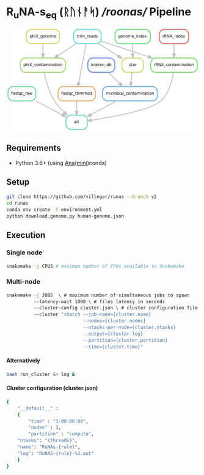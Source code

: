 
# R<sub>u</sub>NA-s<sub>eq</sub> (&#5809;&#5794;&#5822;&#5800;&#5835;) */roonas/* Pipeline

![Rule Graph](images/rule-graph.png?raw=true "Rule Graph")
## Requirements
-	Python 3.6+ (using [Ana](https://anaconda.org)([mini](https://docs.conda.io/en/latest/miniconda.html))conda)

## Setup
```bash
git clone https://github.com/villegar/runas --branch v2
cd runas
conda env create -f environment.yml
python download.genome.py human-genome.json
```

## Execution
### Single node
```bash
snakemake -j CPUS # maximum number of CPUs available to Snakemake
```

### Multi-node
```bash
snakemake -j JOBS  \ # maximum number of simultaneous jobs to spawn
          --latency-wait 1000 \ # files latency in seconds
          --cluster-config cluster.json \ # cluster configuration file
          --cluster "sbatch --job-name={cluster.name} 
                            --nodes={cluster.nodes} 
                            --ntasks-per-node={cluster.ntasks} 
                            --output={cluster.log} 
                            --partition={cluster.partition} 
                            --time={cluster.time}"
```
#### Alternatively
```bash
bash run_cluster &> log &
```

#### Cluster configuration (cluster.json)
```bash
{
    "__default__" :
    {
        "time" : "1-00:00:00",
        "nodes" : 1,
        "partition" : "compute",
	"ntasks": "{threads}",
	"name": "RuNAs-{rule}",
	"log": "RuNAS-{rule}-%J.out"
    }
}
```
